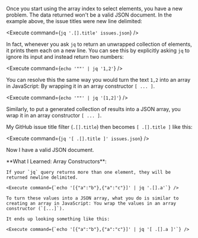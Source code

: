 <script>
import Link from "components/Link.svelte";
import Alert from "components/Alert.svelte";
import Execute from "components/Execute.svelte";
</script>

Once you start using the array index to select elements, you have a new problem. The data returned won't be a valid JSON document. In the example above, the issue titles were new line delimited:

<Execute command={`jq '.[].title' issues.json`} />

In fact, whenever you ask `jq` to return an unwrapped collection of elements, it prints them each on a new line. You can see this by explicitly asking `jq` to ignore its input and instead return two numbers:

<Execute command={`echo '""' | jq '1,2'`} />

You can resolve this the same way you would turn the text `1,2` into an array in JavaScript: By wrapping it in an array constructor `[ ... ]`.

<Execute command={`echo '""' | jq '[1,2]'`} />

Similarly, to put a generated collection of results into a JSON array, you wrap it in an array constructor `[ ... ]`.

My GitHub issue title filter (`.[].title`) then becomes `[ .[].title ]` like this:

<Execute command={`jq '[ .[].title ]' issues.json`} />

Now I have a valid JSON document.

<Alert>
	**What I Learned: Array Constructors**:

	If your `jq` query returns more than one element, they will be returned newline delimited.

	<Execute command={`echo '[{"a":"b"},{"a":"c"}]' | jq '.[].a'`} />

	To turn these values into a JSON array, what you do is similar to creating an array in JavaScript: You wrap the values in an array constructor (`[...]`).

	It ends up looking something like this:

	<Execute command={`echo '[{"a":"b"},{"a":"c"}]' | jq '[ .[].a ]'`} />
</Alert>
